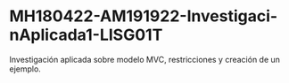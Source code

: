 # MH180422-AM191922-Investigaci-nAplicada1-LISG01T
Investigación aplicada sobre modelo MVC, restricciones y creación de un ejemplo.
